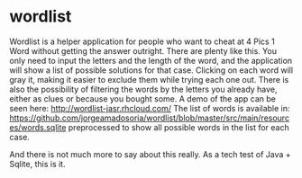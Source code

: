 # wordlist
Wordlist is a helper application for people who want to cheat at 4 Pics 1 Word without getting the answer outright. There are plenty like this.
You only need to input the letters and the length of the word, and the application will show a list of possible solutions for that case.
Clicking on each word will gray it, making it easier to exclude them while trying each one out.
There is also the possibility of filtering the words by the letters you already have, either as clues or because you bought some.
A demo of the app can be seen here: http://wordlist-jasr.rhcloud.com/
The list of words is available in: https://github.com/jorgeamadosoria/wordlist/blob/master/src/main/resources/words.sqlite
preprocessed to show all possible words in the list for each case.

And there is not much more to say about this really. As a tech test of Java + Sqlite, this is it.
